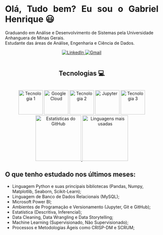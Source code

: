 <div>
  <h1 align="justify">Olá, Tudo bem? Eu sou o Gabriel Henrique 😃</h1>
  <p>Graduando em Análise e Desenvolvimento de Sistemas pela Universidade Anhanguera de Minas Gerais. <br>
  Estudante das áreas de Análise, Engenharia e Ciência de Dados. <br>
</p>

<div align="center">
  <a href="https://www.linkedin.com/in/gabriel-henrique1/" target="_blank">
    <img src="https://img.shields.io/badge/-LinkedIn-%230077B5?style=for-the-badge&logo=linkedin&logoColor=white" alt="LinkedIn" />
  </a>
  <a href="mailto:gabrielhenriqueandrade620@gmail.com">
    <img src="https://img.shields.io/badge/-Gmail-%23333?style=for-the-badge&logo=gmail&logoColor=white" alt="Gmail" />
  </a>
</div>

<div align="center" valign="top"><br>
  <h2>Tecnologias 💻</h2></br>
  <div>
    <img src="https://user-images.githubusercontent.com/92809543/147505634-790c4187-0e0c-42cd-b3b5-b35c77c16347.png" width="80" height="80" alt="Tecnologia 1" />
    <img src="https://cdn.jsdelivr.net/gh/devicons/devicon/icons/googlecloud/googlecloud-original.svg" width="80" height="80" alt="Google Cloud" />
    <img src="https://user-images.githubusercontent.com/92809543/147508656-c98f7a17-504e-40f2-b710-c5031c0198fd.png" width="80" height="80" alt="Tecnologia 2" />
    <img src="https://cdn.jsdelivr.net/gh/devicons/devicon/icons/jupyter/jupyter-original-wordmark.svg" width="80" height="80" alt="Jupyter" />
    <img src="https://user-images.githubusercontent.com/92809543/147506898-cf34755f-ee0d-484e-8239-cb1ecb4982e4.png" width="80" height="80" alt="Tecnologia 3" />
  </div>
</div>

<div align="center">
  <a href="https://github.com/Dracon098">
    <img height="150em" src="https://github-readme-stats.vercel.app/api?username=Dracon098&count_private=true&include_all_commits=true&show_icons=true&theme=dracula&hide_border=false&show_owner=true" alt="Estatísticas do GitHub" />
    <img height="150em" src="https://github-readme-stats.vercel.app/api/top-langs/?username=marcosvnespolo&theme=dracula&hide_border=false&&layout=compact" alt="Linguagens mais usadas" />
  </a>
</div>

<div>
  <h2 align="left">O que tenho estudado nos últimos meses:</h2>
</div>

<body>
  <ul>
    <li>Linguagem Python e suas principais bibliotecas (Pandas, Numpy, Matplotlib, Seaborn, Scikit-Learn);</li>
    <li>Linguagem de Banco de Dados Relacionais (MySQL);</li>
    <li>Microsoft Power BI;</li>
    <li>Ambientes de Programação e Versionamento (Jupyter, Git e GitHub);</li>
    <li>Estatística (Descritiva, Inferencial);</li>
    <li>Data Cleaning, Data Wrangling e Data Storytelling;</li>
    <li>Machine Learning (Supervisionado, Não Supervisionado);</li>
    <li>Processos e Metodologias Ágeis como CRISP-DM e SCRUM;</li>
  </ul>
</body>

<!-- <h1 align="center"> 
  Trybe
</h1>

<div align="center">
  ![Snake animation](https://github.com/italo013/italo013/blob/output/github-contribution-grid-snake.svg)
</div> -->

